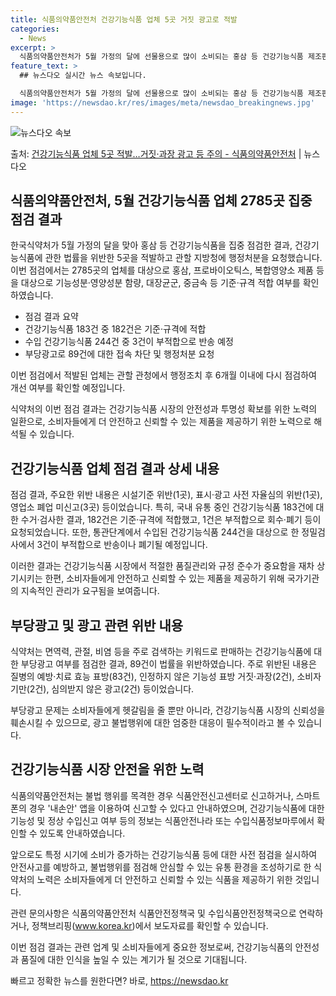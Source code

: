 ```yaml
---
title: 식품의약품안전처 건강기능식품 업체 5곳 거짓 광고로 적발
categories:
  - News
excerpt: >
  식품의약품안전처가 5월 가정의 달에 선물용으로 많이 소비되는 홍삼 등 건강기능식품 제조판매업체를 집중 점검한…
feature_text: >
  ## 뉴스다오 실시간 뉴스 속보입니다.

  식품의약품안전처가 5월 가정의 달에 선물용으로 많이 소비되는 홍삼 등 건강기능식품 제조판매업체를 집중 점검한…
image: 'https://newsdao.kr/res/images/meta/newsdao_breakingnews.jpg'
---
```


![뉴스다오 속보](https://newsdao.kr/res/images/meta/newsdao_breakingnews.jpg)

<p>출처: <a href="https://newsdao.kr/3728" rel="dofollow">건강기능식품 업체 5곳 적발…거짓·과장 광고 등 주의 - 식품의약품안전처</a> | 뉴스다오</p>

<h2 data-ke-size="size26">식품의약품안전처, 5월 건강기능식품 업체 2785곳 집중 점검 결과</h2>

한국식약처가 5월 가정의 달을 맞아 홍삼 등 건강기능식품을 집중 점검한 결과, 건강기능식품에 관한 법률을 위반한 5곳을 적발하고 관할 지방청에 행정처분을 요청했습니다. 이번 점검에서는 2785곳의 업체를 대상으로 홍삼, 프로바이오틱스, 복합영양소 제품 등을 대상으로 기능성분·영양성분 함량, 대장균군, 중금속 등 기준·규격 적합 여부를 확인하였습니다.

<ul>
  <li>점검 결과 요약</li>
  <li>건강기능식품 183건 중 182건은 기준·규격에 적합</li>
  <li>수입 건강기능식품 244건 중 3건이 부적합으로 반송 예정</li>
  <li>부당광고로 89건에 대한 접속 차단 및 행정처분 요청</li>
</ul>

이번 점검에서 적발된 업체는 관할 관청에서 행정조치 후 6개월 이내에 다시 점검하여 개선 여부를 확인할 예정입니다. 

<p data-ke-size="size16">식약처의 이번 점검 결과는 건강기능식품 시장의 안전성과 투명성 확보를 위한 노력의 일환으로, 소비자들에게 더 안전하고 신뢰할 수 있는 제품을 제공하기 위한 노력으로 해석될 수 있습니다.</p>

<h2 data-ke-size="size24">건강기능식품 업체 점검 결과 상세 내용</h2>

점검 결과, 주요한 위반 내용은 시설기준 위반(1곳), 표시·광고 사전 자율심의 위반(1곳), 영업소 폐업 미신고(3곳) 등이었습니다. 특히, 국내 유통 중인 건강기능식품 183건에 대한 수거·검사한 결과, 182건은 기준·규격에 적합했고, 1건은 부적합으로 회수·폐기 등이 요청되었습니다. 또한, 통관단계에서 수입된 건강기능식품 244건을 대상으로 한 정밀검사에서 3건이 부적합으로 반송이나 폐기될 예정입니다.

<p data-ke-size="size16">이러한 결과는 건강기능식품 시장에서 적절한 품질관리와 규정 준수가 중요함을 재차 상기시키는 한편, 소비자들에게 안전하고 신뢰할 수 있는 제품을 제공하기 위해 국가기관의 지속적인 관리가 요구됨을 보여줍니다.</p>

<h2 data-ke-size="size24">부당광고 및 광고 관련 위반 내용</h2>

식약처는 면역력, 관절, 비염 등을 주로 검색하는 키워드로 판매하는 건강기능식품에 대한 부당광고 여부를 점검한 결과, 89건이 법률을 위반하였습니다. 주로 위반된 내용은 질병의 예방·치료 효능 표방(83건), 인정하지 않은 기능성 표방 거짓·과장(2건), 소비자 기만(2건), 심의받지 않은 광고(2건) 등이었습니다.

<p data-ke-size="size16">부당광고 문제는 소비자들에게 헷갈림을 줄 뿐만 아니라, 건강기능식품 시장의 신뢰성을 훼손시킬 수 있으므로, 광고 불법행위에 대한 엄중한 대응이 필수적이라고 볼 수 있습니다.</p>

<h2 data-ke-size="size24">건강기능식품 시장 안전을 위한 노력</h2>

식품의약품안전처는 불법 행위를 목격한 경우 식품안전신고센터로 신고하거나, 스마트폰의 경우 '내손안' 앱을 이용하여 신고할 수 있다고 안내하였으며, 건강기능식품에 대한 기능성 및 정상 수입신고 여부 등의 정보는 식품안전나라 또는 수입식품정보마루에서 확인할 수 있도록 안내하였습니다.

<p data-ke-size="size16">앞으로도 특정 시기에 소비가 증가하는 건강기능식품 등에 대한 사전 점검을 실시하여 안전사고를 예방하고, 불법행위를 점검해 안심할 수 있는 유통 환경을 조성하기로 한 식약처의 노력은 소비자들에게 더 안전하고 신뢰할 수 있는 식품을 제공하기 위한 것입니다.</p>

<p data-ke-size="size16">관련 문의사항은 식품의약품안전처 식품안전정책국 및 수입식품안전정책국으로 연락하거나, 정책브리핑(<a href="www.korea.kr">www.korea.kr</a>)에서 보도자료를 확인할 수 있습니다.</p>

이번 점검 결과는 관련 업계 및 소비자들에게 중요한 정보로써, 건강기능식품의 안전성과 품질에 대한 인식을 높일 수 있는 계기가 될 것으로 기대됩니다. 

빠르고 정확한 뉴스를 원한다면? 바로, <a href="https://newsdao.kr" rel="dofollow">https://newsdao.kr</a>


